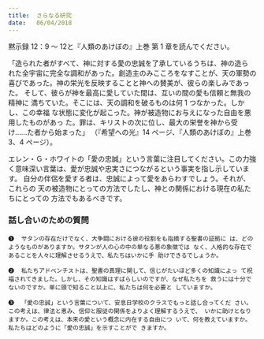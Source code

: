 ```yaml
---
title:  さらなる研究
date:   06/04/2018
---
```


黙示録 12：9 ～ 12と『人類のあけぼの』上巻 第 1 章を読んでください。

「造られた者がすべて、神に対する愛の忠誠を了承しているうちは、神の造ら
れた全宇宙に完全な調和があった。創造主のみこころをなすことが、天の軍勢の
喜びであった。神の栄光を反映することと神への賛美が、彼らの楽しみであった。
そして、彼らが神を最高に愛していた間は、互いの間の愛も信頼と無我の精神に
満ちていた。そこには、天の調和を破るものは何 1 つなかった。しかし、この幸福
な状態に変化が起こった。神が被造物にお与えになった自由を悪用したものがあっ
た。罪は、キリストの次に位し、最大の栄誉を神から受け……た者から始まった」
（『希望への光』14 ページ、『人類のあけぼの』上巻 3、4 ページ）。

エレン・Ｇ・ホワイトの「愛の忠誠」という言葉に注目してください。この力強
く意味深い言葉は、愛が忠誠や忠実さにつながるという事実を指し示しています。
自分の伴侶を愛する者は、忠誠によって愛をあらわすでしょう。それが、これらの
天の被造物にとっての方法でしたし、神との関係における現在の私たちにとっての
方法でもあるべきです。

### 話し合いのための質問

`❶	サタンの存在だけでなく、大争闘における彼の役割をも指摘する聖書の証拠に
は、どのようなものがありますか。サタンが人の心の中の単なる悪の象徴では
なく、人格的な存在であることを人々に理解させるうえで、私たちはいかに手
助けできるでしょうか。`

`❷	私たちアドベンチストは、聖書の真理に関して、信じがたいほど多くの知識によっ
て祝福されてきました。しかし、その知識はすばらしいのですが、なぜ私たちを
救うには十分でないのですか。単に頭で知ること以上に、私たちは何を必要と
していますか。`

`❸	「愛の忠誠」という言葉について、安息日学校のクラスでもっと話し合ってくだ
さい。この考えは、律法と恵み、信仰と服従の関係をよりよく理解するうえで、
いかに助けとなりますか。この考えは、本来の愛という概念に内在する自由につ
いて、何を教えていますか。私たちはどのように「愛の忠誠」を示すことがで
きますか。`